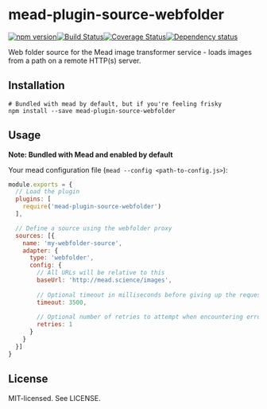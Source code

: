 # mead-plugin-source-webfolder

[![npm version](http://img.shields.io/npm/v/mead-plugin-source-webfolder.svg?style=flat-square)](http://browsenpm.org/package/mead-plugin-source-webfolder)[![Build Status](http://img.shields.io/travis/rexxars/mead-plugin-source-webfolder/master.svg?style=flat-square)](https://travis-ci.org/rexxars/mead-plugin-source-webfolder)[![Coverage Status](https://img.shields.io/coveralls/rexxars/mead-plugin-source-webfolder/master.svg?style=flat-square)](https://coveralls.io/github/rexxars/mead-plugin-source-webfolder)[![Dependency status](https://img.shields.io/david/rexxars/mead-plugin-source-webfolder.svg?style=flat-square)](https://david-dm.org/rexxars/mead-plugin-source-webfolder)

Web folder source for the Mead image transformer service - loads images from a path on a remote HTTP(s) server.

## Installation

```shell
# Bundled with mead by default, but if you're feeling frisky
npm install --save mead-plugin-source-webfolder
```

## Usage

**Note: Bundled with Mead and enabled by default**

Your mead configuration file (`mead --config <path-to-config.js>`):

```js
module.exports = {
  // Load the plugin
  plugins: [
    require('mead-plugin-source-webfolder')
  ],

  // Define a source using the webfolder proxy
  sources: [{
    name: 'my-webfolder-source',
    adapter: {
      type: 'webfolder',
      config: {
        // All URLs will be relative to this
        baseUrl: 'http://mead.science/images',
  
        // Optional timeout in milliseconds before giving up the request (default: 7500)
        timeout: 3500,
  
        // Optional number of retries to attempt when encountering errors, before giving up (default: 3)
        retries: 1
      }
    }
  }]
}
```

## License

MIT-licensed. See LICENSE.
